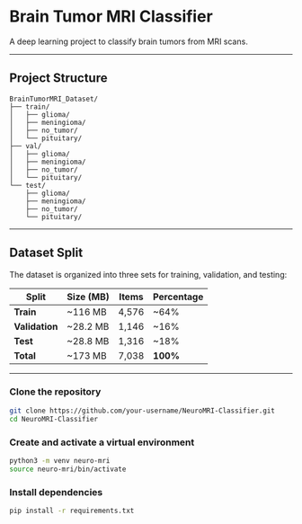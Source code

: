 # Brain Tumor MRI Classifier

A deep learning project to classify brain tumors from MRI scans.

---

## Project Structure

```
BrainTumorMRI_Dataset/
├── train/
│   ├── glioma/
│   ├── meningioma/
│   ├── no_tumor/
│   └── pituitary/
├── val/
│   ├── glioma/
│   ├── meningioma/
│   ├── no_tumor/
│   └── pituitary/
└── test/
    ├── glioma/
    ├── meningioma/
    ├── no_tumor/
    └── pituitary/
```

---

## Dataset Split

The dataset is organized into three sets for training, validation, and testing:

| Split         | Size (MB) | Items | Percentage |
|---------------|-----------|-------|------------|
| **Train**     | ~116 MB   | 4,576 | ~64%       |
| **Validation**| ~28.2 MB  | 1,146 | ~16%       |
| **Test**      | ~28.8 MB  | 1,316 | ~18%       |
| **Total**     | ~173 MB   | 7,038 | **100%**   |

---

### Clone the repository

```bash
git clone https://github.com/your-username/NeuroMRI-Classifier.git
cd NeuroMRI-Classifier
```

### Create and activate a virtual environment

```bash
python3 -m venv neuro-mri
source neuro-mri/bin/activate  
```

### Install dependencies

```bash
pip install -r requirements.txt
```

